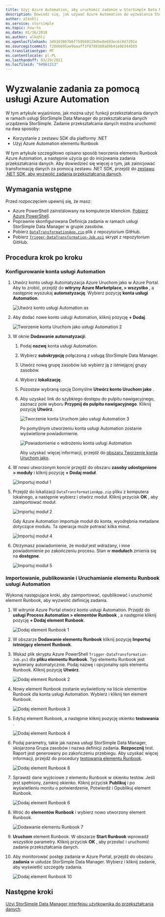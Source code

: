 ```yaml
---
title: Użyj Azure Automation, aby uruchomić zadanie w StorSimple Data Manager
description: Dowiedz się, jak używać Azure Automation do wyzwalania StorSimple Data Manager zadań
author: alkohli
ms.service: storsimple
ms.topic: how-to
ms.date: 01/16/2018
ms.author: alkohli
ms.openlocfilehash: 3d0103857b6f759560129dbe8e693ec6c0d7291e
ms.sourcegitcommit: f28ebb95ae9aaaff3f87d8388a09b41e0b3445b5
ms.translationtype: MT
ms.contentlocale: pl-PL
ms.lasthandoff: 03/29/2021
ms.locfileid: "94961213"
---
```

# <a name="use-azure-automation-to-trigger-a-job"></a>Wyzwalanie zadania za pomocą usługi Azure Automation

W tym artykule wyjaśniono, jak można użyć funkcji przekształcania danych w ramach usługi StorSimple Data Manager do przekształcania danych urządzenia StorSimple. Zadanie przekształcania danych można uruchomić na dwa sposoby: 

 - Korzystanie z zestawu SDK dla platformy .NET
 - Użyj Azure Automation elementu Runbook
 
W tym artykule szczegółowo opisano sposób tworzenia elementu Runbook Azure Automation, a następnie użycia go do inicjowania zadania przekształcania danych. Aby dowiedzieć się więcej o tym, jak zainicjować transformację danych za pomocą zestawu .NET SDK, przejdź do [zestawu .NET SDK, aby wyzwolić zadania przekształcania danych](storsimple-data-manager-dotnet-jobs.md).

## <a name="prerequisites"></a>Wymagania wstępne

Przed rozpoczęciem upewnij się, że masz:

*   Azure PowerShell zainstalowany na komputerze klienckim. [Pobierz Azure PowerShell](/powershell/azure/azurerm/install-azurerm-ps).
*   Poprawnie skonfigurowana Definicja zadania w ramach usługi StorSimple Data Manager w grupie zasobów.
*   Pobierz  [`DataTransformationApp.zip`](https://github.com/Azure-Samples/storsimple-dotnet-data-manager-get-started/raw/master/Azure%20Automation%20For%20Data%20Manager/DataTransformationApp.zip) plik z repozytorium GitHub. 
*   Pobierz [`Trigger-DataTransformation-Job.ps1`](https://github.com/Azure-Samples/storsimple-dotnet-data-manager-get-started/blob/master/Azure%20Automation%20For%20Data%20Manager/Trigger-DataTransformation-Job.ps1) skrypt z repozytorium GitHub.

## <a name="step-by-step-procedure"></a>Procedura krok po kroku

### <a name="set-up-the-automation-account"></a>Konfigurowanie konta usługi Automation

1. Utwórz konto usługi Automatyzacja Azure Uruchom jako w Azure Portal. Aby to zrobić, przejdź do **witryny Azure Marketplace, > wszystko** , a następnie wyszukaj **automatyzację**. Wybierz pozycję **konta usługi Automation**.

    ![Utwórz konto usługi Automation as](./media/storsimple-data-manager-job-using-automation/search-automation-account1.png)

2. Aby dodać nowe konto usługi Automation, kliknij pozycję **+ Dodaj**.

    ![Tworzenie konta Uruchom jako usługi Automation 2](./media/storsimple-data-manager-job-using-automation/add-automation-account1.png)

3. W oknie **Dodawanie automatyzacji**:

   1. Podaj **nazwę** konta usługi Automation.
   2. Wybierz **subskrypcję** połączoną z usługą StorSimple Data Manager.
   3. Utwórz nową grupę zasobów lub wybierz ją z istniejącej grupy zasobów.
   4. Wybierz **lokalizację**.
   5. Pozostaw wybraną opcję Domyślne **Utwórz konto Uruchom jako** .
   6. Aby uzyskać link do szybkiego dostępu do pulpitu nawigacyjnego, zaznacz pole wyboru **Przypnij do pulpitu nawigacyjnego**. Kliknij pozycję **Utwórz**.

      ![Tworzenie konta Uruchom jako usługi Automation 3](./media/storsimple-data-manager-job-using-automation/create-automation-run-as-account.png)
    
      Po pomyślnym utworzeniu konta usługi Automation zostanie wyświetlone powiadomienie.
    
      ![Powiadomienie o wdrożeniu konta usługi Automation](./media/storsimple-data-manager-job-using-automation/deployment-automation-account-notification1.png)

      Aby uzyskać więcej informacji, przejdź do [obszaru Tworzenie konta Uruchom jako](../automation/manage-runas-account.md).

3. W nowo utworzonym koncie przejdź do obszaru **zasoby udostępnione > moduły** i kliknij pozycję **+ Dodaj moduł**.

    ![Importuj moduł 1](./media/storsimple-data-manager-job-using-automation/import-module-1.png)

4. Przejdź do lokalizacji `DataTransformationApp.zip` pliku z komputera lokalnego, a następnie wybierz i otwórz moduł. Kliknij przycisk **OK** , aby zaimportować moduł.

    ![Importuj moduł 2](./media/storsimple-data-manager-job-using-automation/import-module-2.png)

   Gdy Azure Automation importuje moduł do konta, wyodrębnia metadane dotyczące modułu. Ta operacja może potrwać kilka minut.

   ![Importuj moduł 4](./media/storsimple-data-manager-job-using-automation/import-module-4.png)

5. Otrzymasz powiadomienie, że moduł jest wdrażany, i inne powiadomienie po zakończeniu procesu.  Stan w **modułach** zmienia się na **dostępne**.

    ![Importuj moduł 5](./media/storsimple-data-manager-job-using-automation/import-module-5.png)

### <a name="import-publish-and-run-automation-runbook"></a>Importowanie, publikowanie i Uruchamianie elementu Runbook usługi Automation

Wykonaj następujące kroki, aby zaimportować, opublikować i uruchomić element Runbook, aby wyzwolić definicję zadania.

1. W witrynie Azure Portal otwórz konto usługi Automation. Przejdź do **usługi Process Automation > elementów Runbook** , a następnie kliknij pozycję **+ Dodaj element Runbook**.

    ![Dodaj element Runbook 1](./media/storsimple-data-manager-job-using-automation/add-runbook-1.png)

2. W obszarze **Dodawanie elementu Runbook** kliknij pozycję **Importuj istniejący element Runbook**.

3. Wskaż plik skryptu Azure PowerShell `Trigger-DataTransformation-Job.ps1` dla **pliku elementu Runbook**. Typ elementu Runbook jest wybierany automatycznie. Podaj nazwę i opcjonalny opis elementu Runbook. Kliknij pozycję **Utwórz**.

    ![Dodaj element Runbook 2](./media/storsimple-data-manager-job-using-automation/add-runbook-2.png)

4. Nowy element Runbook zostanie wyświetlony na liście elementów Runbook dla konta usługi Automation. Wybierz i kliknij ten element Runbook.

    ![Dodaj element Runbook 3](./media/storsimple-data-manager-job-using-automation/add-runbook-3.png)

5. Edytuj element Runbook, a następnie kliknij pozycję okienko **testowania** .

    ![Dodaj element Runbook 4](./media/storsimple-data-manager-job-using-automation/add-runbook-4.png)

6. Podaj parametry, takie jak nazwa usługi StorSimple Data Manager, skojarzona Grupa zasobów i nazwa definicji zadania. **Rozpocznij** test. Raport jest generowany po zakończeniu przebiegu. Aby uzyskać więcej informacji, przejdź do procedury [testowania elementu Runbook](../automation/learn/automation-tutorial-runbook-textual-powershell.md#step-3---test-the-runbook).

    ![Dodaj element Runbook 8](./media/storsimple-data-manager-job-using-automation/add-runbook-8.png)    

7. Sprawdź dane wyjściowe z elementu Runbook w okienku testów. Jeśli jest spełniony, zamknij okienko. Kliknij przycisk **Publikuj** i po wyświetleniu monitu o potwierdzenie, Potwierdź i Opublikuj element Runbook.

    ![Dodaj element Runbook 6](./media/storsimple-data-manager-job-using-automation/add-runbook-6.png)

8. Wróć do **elementów Runbook** i wybierz nowo utworzony element Runbook.

    ![Dodawanie elementu Runbook 7](./media/storsimple-data-manager-job-using-automation/add-runbook-7.png)

9. **Uruchom** element Runbook. W obszarze **Start Runbook** wprowadź wszystkie parametry. Kliknij przycisk **OK** , aby przesłać i uruchomić zadanie przekształcania danych.

10. Aby monitorować postęp zadania w Azure Portal, przejdź do obszaru **zadania** w usłudze StorSimple Data Manager. Wybierz i kliknij zadanie, aby wyświetlić szczegóły zadania.

    ![Dodaj element Runbook 10](./media/storsimple-data-manager-job-using-automation/add-runbook-10.png)

## <a name="next-steps"></a>Następne kroki

[Użyj StorSimple Data Manager interfejsu użytkownika do przekształcania danych](storsimple-data-manager-ui.md).